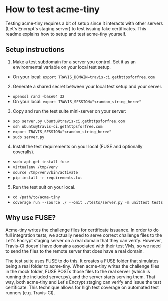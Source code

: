 # How to test acme-tiny

Testing acme-tiny requires a bit of setup since it interacts with other servers
(Let's Encrypt's staging server) to test issuing fake certificates. This readme
explains how to setup and test acme-tiny yourself.

## Setup instructions

1. Make a test subdomain for a server you control. Set it as an environmental
variable on your local test setup.
  * On your local: `export TRAVIS_DOMAIN=travis-ci.gethttpsforfree.com`
2. Generate a shared secret between your local test setup and your server.
  * `openssl rand -base64 32`
  * On your local: `export TRAVIS_SESSION="<random_string_here>"`
3. Copy and run the test suite mini-server on your server:
  * `scp server.py ubuntu@travis-ci.gethttpsforfree.com`
  * `ssh ubuntu@travis-ci.gethttpsforfree.com`
  * `export TRAVIS_SESSION="<random_string_here>"`
  * `sudo server.py`
4. Install the test requirements on your local (FUSE and optionally coveralls).
  * `sudo apt-get install fuse`
  * `virtualenv /tmp/venv`
  * `source /tmp/venv/bin/activate`
  * `pip install -r requirements.txt`
5. Run the test suit on your local.
  * `cd /path/to/acme-tiny`
  * `coverage run --source ./ --omit ./tests/server.py -m unittest tests`

## Why use FUSE?

Acme-tiny writes the challenge files for certificate issuance. In order to do
full integration tests, we actually need to serve correct challenge files to
the Let's Encrypt staging server on a real domain that they can verify. However,
Travis-CI doesn't have domains associated with their test VMs, so we need to
send the files to the remote server that does have a real domain.

The test suite uses FUSE to do this. It creates a FUSE folder that simulates
being a real folder to acme-tiny. When acme-tiny writes the challenge files
in the mock folder, FUSE POSTs those files to the real server (which is running
the included server.py), and the server starts serving them. That way, both
acme-tiny and Let's Encrypt staging can verify and issue the test certificate.
This technique allows for high test coverage on automated test runners (e.g.
Travis-CI).

